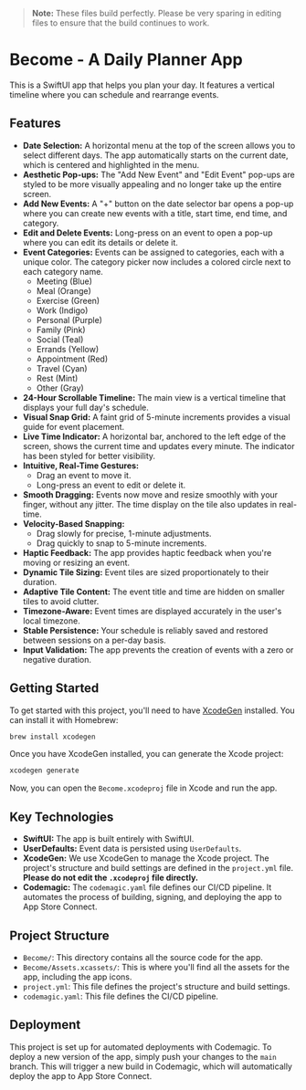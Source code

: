 > **Note:** These files build perfectly. Please be very sparing in editing files to ensure that the build continues to work.

# Become - A Daily Planner App

This is a SwiftUI app that helps you plan your day. It features a vertical timeline where you can schedule and rearrange events.

## Features

*   **Date Selection:** A horizontal menu at the top of the screen allows you to select different days. The app automatically starts on the current date, which is centered and highlighted in the menu.
*   **Aesthetic Pop-ups:** The "Add New Event" and "Edit Event" pop-ups are styled to be more visually appealing and no longer take up the entire screen.
*   **Add New Events:** A "+" button on the date selector bar opens a pop-up where you can create new events with a title, start time, end time, and category.
*   **Edit and Delete Events:** Long-press on an event to open a pop-up where you can edit its details or delete it.
*   **Event Categories:** Events can be assigned to categories, each with a unique color. The category picker now includes a colored circle next to each category name.
    *   Meeting (Blue)
    *   Meal (Orange)
    *   Exercise (Green)
    *   Work (Indigo)
    *   Personal (Purple)
    *   Family (Pink)
    *   Social (Teal)
    *   Errands (Yellow)
    *   Appointment (Red)
    *   Travel (Cyan)
    *   Rest (Mint)
    *   Other (Gray)
*   **24-Hour Scrollable Timeline:** The main view is a vertical timeline that displays your full day's schedule.
*   **Visual Snap Grid:** A faint grid of 5-minute increments provides a visual guide for event placement.
*   **Live Time Indicator:** A horizontal bar, anchored to the left edge of the screen, shows the current time and updates every minute. The indicator has been styled for better visibility.
*   **Intuitive, Real-Time Gestures:**
    *   Drag an event to move it.
    *   Long-press an event to edit or delete it.
*   **Smooth Dragging:** Events now move and resize smoothly with your finger, without any jitter. The time display on the tile also updates in real-time.
*   **Velocity-Based Snapping:**
    *   Drag slowly for precise, 1-minute adjustments.
    *   Drag quickly to snap to 5-minute increments.
*   **Haptic Feedback:** The app provides haptic feedback when you're moving or resizing an event.
*   **Dynamic Tile Sizing:** Event tiles are sized proportionately to their duration.
*   **Adaptive Tile Content:** The event title and time are hidden on smaller tiles to avoid clutter.
*   **Timezone-Aware:** Event times are displayed accurately in the user's local timezone.
*   **Stable Persistence:** Your schedule is reliably saved and restored between sessions on a per-day basis.
*   **Input Validation:** The app prevents the creation of events with a zero or negative duration.

## Getting Started

To get started with this project, you'll need to have [XcodeGen](https://github.com/yonaskolb/XcodeGen) installed. You can install it with Homebrew:

```bash
brew install xcodegen
```

Once you have XcodeGen installed, you can generate the Xcode project:

```bash
xcodegen generate
```

Now, you can open the `Become.xcodeproj` file in Xcode and run the app.

## Key Technologies

*   **SwiftUI:** The app is built entirely with SwiftUI.
*   **UserDefaults:** Event data is persisted using `UserDefaults`.
*   **XcodeGen:** We use XcodeGen to manage the Xcode project. The project's structure and build settings are defined in the `project.yml` file. **Please do not edit the `.xcodeproj` file directly.**
*   **Codemagic:** The `codemagic.yaml` file defines our CI/CD pipeline. It automates the process of building, signing, and deploying the app to App Store Connect.

## Project Structure

*   `Become/`: This directory contains all the source code for the app.
*   `Become/Assets.xcassets/`: This is where you'll find all the assets for the app, including the app icons.
*   `project.yml`: This file defines the project's structure and build settings.
*   `codemagic.yaml`: This file defines the CI/CD pipeline.

## Deployment

This project is set up for automated deployments with Codemagic. To deploy a new version of the app, simply push your changes to the `main` branch. This will trigger a new build in Codemagic, which will automatically deploy the app to App Store Connect.